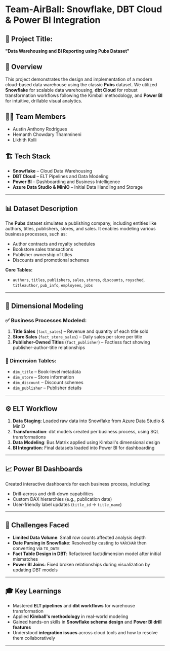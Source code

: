 # Team-AirBall: Snowflake, DBT Cloud & Power BI Integration

## 📘 Project Title:
**"Data Warehousing and BI Reporting using Pubs Dataset"**

## 🧠 Overview

This project demonstrates the design and implementation of a modern cloud-based data warehouse using the classic **Pubs** dataset. We utilized **Snowflake** for scalable data warehousing, **dbt Cloud** for robust transformation workflows following the Kimball methodology, and **Power BI** for intuitive, drillable visual analytics.

## 👨‍💻 Team Members

- Austin Anthony Rodrigues  
- Hemanth Chowdary Thammineni  
- Likhith Kolli

## 🏗️ Tech Stack

- **Snowflake** – Cloud Data Warehousing  
- **DBT Cloud** – ELT Pipelines and Data Modeling  
- **Power BI** – Dashboarding and Business Intelligence  
- **Azure Data Studio & MinIO** – Initial Data Handling and Storage

---

## 📊 Dataset Description

The **Pubs** dataset simulates a publishing company, including entities like authors, titles, publishers, stores, and sales. It enables modeling various business processes, such as:

- Author contracts and royalty schedules
- Bookstore sales transactions
- Publisher ownership of titles
- Discounts and promotional schemes

**Core Tables:**
- `authors`, `titles`, `publishers`, `sales`, `stores`, `discounts`, `roysched`, `titleauthor`, `pub_info`, `employees`, `jobs`

---

## 🧱 Dimensional Modeling

### ✅ Business Processes Modeled:
1. **Title Sales** (`fact_sales`) – Revenue and quantity of each title sold  
2. **Store Sales** (`fact_store_sales`) – Daily sales per store per title  
3. **Publisher-Owned Titles** (`fact_publisher`) – Factless fact showing publisher-author-title relationships

### 📐 Dimension Tables:
- `dim_title` – Book-level metadata  
- `dim_store` – Store information  
- `dim_discount` – Discount schemes  
- `dim_publisher` – Publisher details

---

## ⚙️ ELT Workflow

1. **Data Staging**: Loaded raw data into Snowflake from Azure Data Studio & MinIO  
2. **Transformation**: dbt models created per business process, using SQL transformations  
3. **Data Modeling**: Bus Matrix applied using Kimball's dimensional design  
4. **BI Integration**: Final datasets loaded into Power BI for dashboarding

---

## 📈 Power BI Dashboards

Created interactive dashboards for each business process, including:

- Drill-across and drill-down capabilities
- Custom DAX hierarchies (e.g., publication date)
- User-friendly label updates (`title_id` → `title_name`)

---

## 🚧 Challenges Faced

- **Limited Data Volume**: Small row counts affected analysis depth
- **Date Parsing in Snowflake**: Resolved by casting to `VARCHAR` then converting via `TO_DATE`
- **Fact Table Design in DBT**: Refactored fact/dimension model after initial mismatches
- **Power BI Joins**: Fixed broken relationships during visualization by updating DBT models

---

## 🎓 Key Learnings

- Mastered **ELT pipelines** and **dbt workflows** for warehouse transformation
- Applied **Kimball's methodology** in real-world modeling
- Gained hands-on skills in **Snowflake schema design** and **Power BI drill features**
- Understood **integration issues** across cloud tools and how to resolve them collaboratively

---


